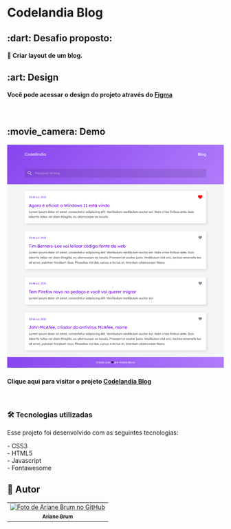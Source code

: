 # Codelandia Blog

<h2>:dart: Desafio proposto:</h2>
<h4 >🚀 Criar layout de um blog.</h4>
<h2 id="objetivo">:art:  Design</h2>
<h4>Você pode acessar o design do projeto através do <a href="https://www.figma.com/file/Yb9IBH56g7T1hdIyZ3BMNO/Codel%C3%A2ndia-Desafios?node-id=0%3A1">Figma</a></h4>
<br>
  <h2 id="preview">:movie_camera: Demo</h2>

<img src="img/tela.png" alt="autor" width="800">

<br>
<h4>Clique aqui para visitar o projeto <a href="https://ariane-codelandia-blog.vercel.app/">Codelandia Blog</a></h4>
<br>

<h3 id="tecnologias">🛠 Tecnologias utilizadas</h3>
<p>Esse projeto foi desenvolvido com as seguintes tecnologias:</p>
- CSS3 <br>
- HTML5 <br>
- Javascript <br>
- Fontawesome
<br>

## 🦄 Autor<br>

<table>
  <tr>
    <td align="center">
      <a href="https://github.com/Ariane-Brum">
         <img src="https://avatars.githubusercontent.com/u/64805032?v=4" width="100px;" alt="Foto de Ariane Brum no GitHub"/><br>
        <sub>
          <b>Ariane Brum</b>
        </sub>
      </a>
    </td>
  </tr>
</table>
